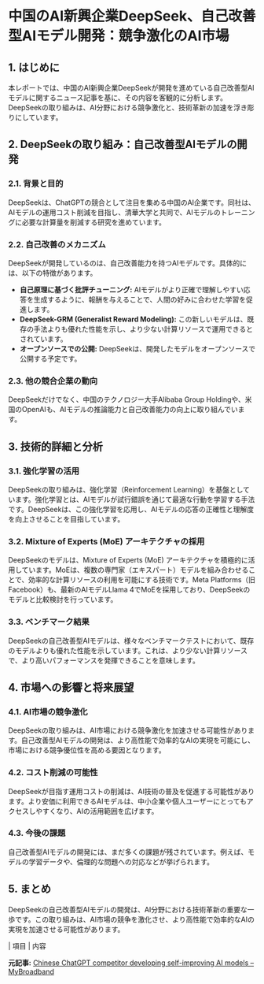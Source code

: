 # 中国のAI新興企業DeepSeek、自己改善型AIモデル開発：競争激化のAI市場

## 1. はじめに

本レポートでは、中国のAI新興企業DeepSeekが開発を進めている自己改善型AIモデルに関するニュース記事を基に、その内容を客観的に分析します。DeepSeekの取り組みは、AI分野における競争激化と、技術革新の加速を浮き彫りにしています。

## 2. DeepSeekの取り組み：自己改善型AIモデルの開発

### 2.1. 背景と目的

DeepSeekは、ChatGPTの競合として注目を集める中国のAI企業です。同社は、AIモデルの運用コスト削減を目指し、清華大学と共同で、AIモデルのトレーニングに必要な計算量を削減する研究を進めています。

### 2.2. 自己改善のメカニズム

DeepSeekが開発しているのは、自己改善能力を持つAIモデルです。具体的には、以下の特徴があります。

* **自己原理に基づく批評チューニング:** AIモデルがより正確で理解しやすい応答を生成するように、報酬を与えることで、人間の好みに合わせた学習を促進します。
* **DeepSeek-GRM (Generalist Reward Modeling):** この新しいモデルは、既存の手法よりも優れた性能を示し、より少ない計算リソースで運用できるとされています。
* **オープンソースでの公開:** DeepSeekは、開発したモデルをオープンソースで公開する予定です。

### 2.3. 他の競合企業の動向

DeepSeekだけでなく、中国のテクノロジー大手Alibaba Group Holdingや、米国のOpenAIも、AIモデルの推論能力と自己改善能力の向上に取り組んでいます。

## 3. 技術的詳細と分析

### 3.1. 強化学習の活用

DeepSeekの取り組みは、強化学習（Reinforcement Learning）を基盤としています。強化学習とは、AIモデルが試行錯誤を通じて最適な行動を学習する手法です。DeepSeekは、この強化学習を応用し、AIモデルの応答の正確性と理解度を向上させることを目指しています。

### 3.2. Mixture of Experts (MoE) アーキテクチャの採用

DeepSeekのモデルは、Mixture of Experts (MoE) アーキテクチャを積極的に活用しています。MoEは、複数の専門家（エキスパート）モデルを組み合わせることで、効率的な計算リソースの利用を可能にする技術です。Meta Platforms（旧Facebook）も、最新のAIモデルLlama 4でMoEを採用しており、DeepSeekのモデルと比較検討を行っています。

### 3.3. ベンチマーク結果

DeepSeekの自己改善型AIモデルは、様々なベンチマークテストにおいて、既存のモデルよりも優れた性能を示しています。これは、より少ない計算リソースで、より高いパフォーマンスを発揮できることを意味します。

## 4. 市場への影響と将来展望

### 4.1. AI市場の競争激化

DeepSeekの取り組みは、AI市場における競争激化を加速させる可能性があります。自己改善型AIモデルの開発は、より高性能で効率的なAIの実現を可能にし、市場における競争優位性を高める要因となります。

### 4.2. コスト削減の可能性

DeepSeekが目指す運用コストの削減は、AI技術の普及を促進する可能性があります。より安価に利用できるAIモデルは、中小企業や個人ユーザーにとってもアクセスしやすくなり、AIの活用範囲を広げます。

### 4.3. 今後の課題

自己改善型AIモデルの開発には、まだ多くの課題が残されています。例えば、モデルの学習データや、倫理的な問題への対応などが挙げられます。

## 5. まとめ

DeepSeekの自己改善型AIモデルの開発は、AI分野における技術革新の重要な一歩です。この取り組みは、AI市場の競争を激化させ、より高性能で効率的なAIの実現を加速させる可能性があります。

| 項目 | 内容 

**元記事:** [Chinese ChatGPT competitor developing self-improving AI models – MyBroadband](https://mybroadband.co.za/news/ai/590032-chinese-chatgpt-competitor-developing-self-improving-ai-models.html)